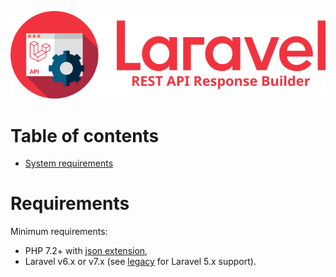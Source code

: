 ![REST API Response Builder for Laravel](img/logo.png)

# Table of contents #

 * [System requirements](#requirements)

# Requirements #

 Minimum requirements:

  * PHP 7.2+ with [json extension](https://www.php.net/manual/en/book.json.php),
  * Laravel v6.x or v7.x (see [legacy](legacy.md) for Laravel 5.x support).
